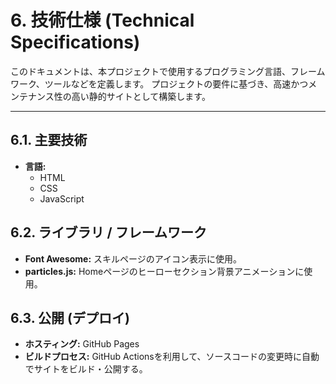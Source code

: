 # 6. 技術仕様 (Technical Specifications)

このドキュメントは、本プロジェクトで使用するプログラミング言語、フレームワーク、ツールなどを定義します。
プロジェクトの要件に基づき、高速かつメンテナンス性の高い静的サイトとして構築します。

---

## 6.1. 主要技術

- **言語:**
    - HTML
    - CSS
    - JavaScript

## 6.2. ライブラリ / フレームワーク

- **Font Awesome:** スキルページのアイコン表示に使用。
- **particles.js:** Homeページのヒーローセクション背景アニメーションに使用。

## 6.3. 公開 (デプロイ)

- **ホスティング:** GitHub Pages
- **ビルドプロセス:** GitHub Actionsを利用して、ソースコードの変更時に自動でサイトをビルド・公開する。